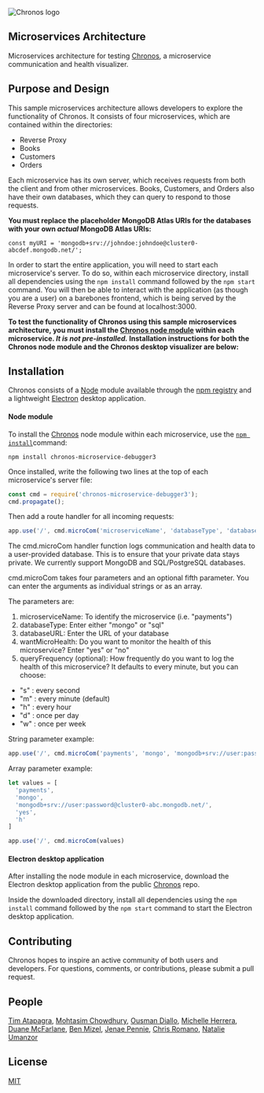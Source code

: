 ![Chronos logo](https://raw.githubusercontent.com/Chronos2-0/Chronos/master/app/assets/logo2.png)
## Microservices Architecture
Microservices architecture for testing [Chronos](https://github.com/oslabs-beta/Chronos), a microservice communication and health visualizer.

## Purpose and Design
This sample microservices architecture allows developers to explore the functionality of Chronos. It consists of four microservices, which are contained within the directories:
- Reverse Proxy
- Books
- Customers
- Orders

Each microservice has its own server, which receives requests from both the client and from other microservices. Books, Customers, and Orders also have their own databases, which they can query to respond to those requests.

**You must replace the placeholder MongoDB Atlas URIs for the databases with your own _actual_ MongoDB Atlas URIs:**

```
const myURI = 'mongodb+srv://johndoe:johndoe@cluster0-abcdef.mongodb.net/';
```

In order to start the entire application, you will need to start each microservice's server. To do so, within each microservice directory, install all dependencies using the `npm install` command followed by the `npm start` command. You will then be able to interact with the application (as though you are a user) on a barebones frontend, which is being served by the Reverse Proxy server and can be found at localhost:3000.

**To test the functionality of Chronos using this sample microservices architecture, you must install the [Chronos node module](https://www.npmjs.com/package/chronos-microservice-debugger3) within each microservice. _It is not pre-installed._ Installation instructions for both the Chronos node module and the Chronos desktop visualizer are below:**

## Installation

Chronos consists of a [Node](https://nodejs.org/en/) module available through the
[npm registry](https://www.npmjs.com/) and a lightweight [Electron](https://electronjs.org/) desktop application.

#### Node module

To install the [Chronos](https://www.npmjs.com/package/chronos-microservice-debugger3) node module within each microservice, use the
[`npm install`](https://docs.npmjs.com/getting-started/installing-npm-packages-locally)command:

```
npm install chronos-microservice-debugger3
```

Once installed, write the following two lines at the top of each microservice's server file:
```javascript
const cmd = require('chronos-microservice-debugger3');
cmd.propagate();
```

Then add a route handler for all incoming requests:
```js
app.use('/', cmd.microCom('microserviceName', 'databaseType', 'databaseURL', 'wantMicroHealth', 'queryFrequency'))
```

The cmd.microCom handler function logs communication and health data to a user-provided database. This is to ensure that your private data stays private. We currently support MongoDB and SQL/PostgreSQL databases.

cmd.microCom takes four parameters and an optional fifth parameter. You can enter the arguments as individual strings or as an array.

The parameters are:
1. microserviceName: To identify the microservice (i.e. "payments")
2. databaseType: Enter either "mongo" or "sql"
3. databaseURL: Enter the URL of your database
4. wantMicroHealth: Do you want to monitor the health of this microservice? Enter "yes" or "no"
5. queryFrequency (optional): How frequently do you want to log the health of this microservice? It defaults to every minute, but you can choose:
  * "s" : every second
  * "m" : every minute (default)
  * "h" : every hour
  * "d" : once per day
  * "w" : once per week

String parameter example:
```javascript
app.use('/', cmd.microCom('payments', 'mongo', 'mongodb+srv://user:password@cluster0-abc.mongodb.net/','yes','h'))
```

Array parameter example:
```javascript
let values = [
  'payments',
  'mongo',
  'mongodb+srv://user:password@cluster0-abc.mongodb.net/',
  'yes',
  'h'
]

app.use('/', cmd.microCom(values)
```

#### Electron desktop application

After installing the node module in each microservice, download the Electron desktop application from the public [Chronos](https://github.com/oslabs-beta/Chronos) repo.

Inside the downloaded directory, install all dependencies using the `npm install` command followed by the `npm start` command to start the Electron desktop application.

## Contributing

Chronos hopes to inspire an active community of both users and developers. For questions, comments, or contributions, please submit a pull request.

## People

[Tim Atapagra](https://github.com/timpagra),
[Mohtasim Chowdhury](https://github.com/mohtasim317),
[Ousman Diallo](https://github.com/Dialloousman),
[Michelle Herrera](https://github.com/mesherrera),
[Duane McFarlane](https://github.com/Duane11003),
[Ben Mizel](https://github.com/ben-mizel),
[Jenae Pennie](https://github.com/jenaepen),
[Chris Romano](https://github.com/robicano22),
[Natalie Umanzor](https://github.com/nmczormick)

## License

  [MIT](LICENSE)

[npm-image]: https://img.shields.io/npm/v/chronos-microservice-debugger3.svg
[npm-url]: https://www.npmjs.com/package/chronos-microservice-debugger3
[downloads-image]: https://img.shields.io/npm/dm/chronos-microservice-debugger3.svg
[downloads-url]: https://npmjs.org/package/chronos-microservice-debugger3
